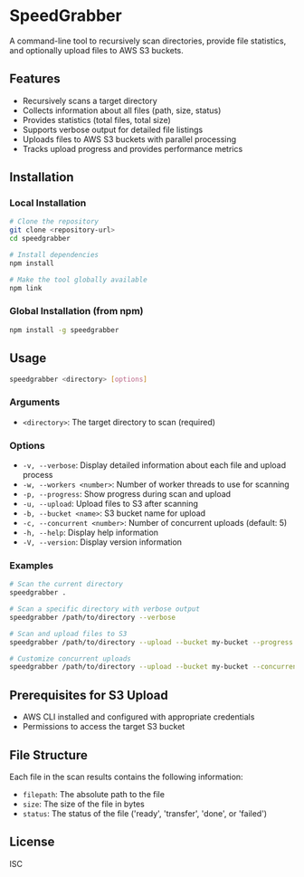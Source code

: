 # SpeedGrabber

A command-line tool to recursively scan directories, provide file statistics, and optionally upload files to AWS S3 buckets.

## Features

- Recursively scans a target directory
- Collects information about all files (path, size, status)
- Provides statistics (total files, total size)
- Supports verbose output for detailed file listings
- Uploads files to AWS S3 buckets with parallel processing
- Tracks upload progress and provides performance metrics

## Installation

### Local Installation

```bash
# Clone the repository
git clone <repository-url>
cd speedgrabber

# Install dependencies
npm install

# Make the tool globally available
npm link
```

### Global Installation (from npm)

```bash
npm install -g speedgrabber
```

## Usage

```bash
speedgrabber <directory> [options]
```

### Arguments

- `<directory>`: The target directory to scan (required)

### Options

- `-v, --verbose`: Display detailed information about each file and upload process
- `-w, --workers <number>`: Number of worker threads to use for scanning
- `-p, --progress`: Show progress during scan and upload
- `-u, --upload`: Upload files to S3 after scanning
- `-b, --bucket <name>`: S3 bucket name for upload
- `-c, --concurrent <number>`: Number of concurrent uploads (default: 5)
- `-h, --help`: Display help information
- `-V, --version`: Display version information

### Examples

```bash
# Scan the current directory
speedgrabber .

# Scan a specific directory with verbose output
speedgrabber /path/to/directory --verbose

# Scan and upload files to S3
speedgrabber /path/to/directory --upload --bucket my-bucket --progress

# Customize concurrent uploads
speedgrabber /path/to/directory --upload --bucket my-bucket --concurrent 10 --progress
```

## Prerequisites for S3 Upload

- AWS CLI installed and configured with appropriate credentials
- Permissions to access the target S3 bucket

## File Structure

Each file in the scan results contains the following information:

- `filepath`: The absolute path to the file
- `size`: The size of the file in bytes
- `status`: The status of the file ('ready', 'transfer', 'done', or 'failed')

## License

ISC
